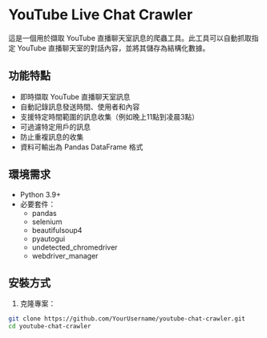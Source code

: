 # YouTube Live Chat Crawler

這是一個用於擷取 YouTube 直播聊天室訊息的爬蟲工具。此工具可以自動抓取指定 YouTube 直播聊天室的對話內容，並將其儲存為結構化數據。

## 功能特點

- 即時擷取 YouTube 直播聊天室訊息
- 自動記錄訊息發送時間、使用者和內容
- 支援特定時間範圍的訊息收集（例如晚上11點到凌晨3點）
- 可過濾特定用戶的訊息
- 防止重複訊息的收集
- 資料可輸出為 Pandas DataFrame 格式

## 環境需求

- Python 3.9+
- 必要套件：
  - pandas
  - selenium
  - beautifulsoup4
  - pyautogui
  - undetected_chromedriver
  - webdriver_manager

## 安裝方式

1. 克隆專案：
```bash
git clone https://github.com/YourUsername/youtube-chat-crawler.git
cd youtube-chat-crawler
